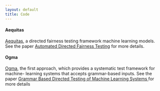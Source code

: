 ```yaml
---
layout: default
title: Code
---
```

#### Aequitas 
[Aequitas](https://github.com/sakshiudeshi/Aequitas), a directed fairness testing framework machine learning models. See the paper [Automated Directed Fairness Testing](https://arxiv.org/abs/1807.00468) for more details.

#### Ogma
[Ogma](https://github.com/sakshiudeshi/Ogma), the first approach, which provides a systematic test framework for machine-
learning systems that accepts grammar-based inputs. See the paper [Grammar Based Directed Testing of Machine Learning Systems
](https://arxiv.org/pdf/1902.10027) for more details